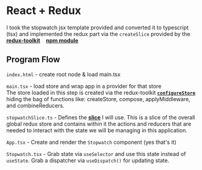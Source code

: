 # React + Redux

I took the stopwatch jsx template provided and converted it to typescript (tsx) and implemented the redux part via the `createSlice` provided by the &nbsp; __[redux-toolkit](https://redux-toolkit.js.org/)__ &nbsp;&nbsp; __[npm module](https://www.npmjs.com/package/@reduxjs/toolkit)__

## Program Flow
`index.html` - create root node & load main.tsx

`main.tsx` - load store and wrap app in a provider for that store<br>
The store loaded in this step is created via the redux-toolkit __[`configureStore`](https://redux-toolkit.js.org/api/configureStore)__ hiding the bag of functions like: createStore, compose, applyMiddleware, and combineReducers.

`stopwatchSlice.ts` - Defines the __[slice](https://redux-toolkit.js.org/api/createslice)__ I will use.  This is a slice of the overall global redux store and contains within it the actions and reducers that are needed to interact with the state we will be managing in this application.

`App.tsx` - Create and render the `Stopwatch` component (yes that's it)

`Stopwatch.tsx` - Grab state via `useSelector` and use this state instead of `useState`.  Grab a dispatcher via `useDispatch()` for updating state.



